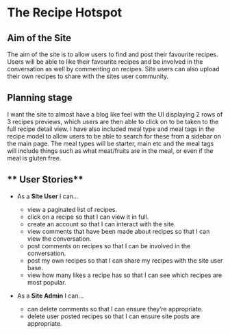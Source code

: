 # **The Recipe Hotspot**

## **Aim of the Site**

The aim of the site is to allow users to find and post their favourite recipes. Users will be able to like their favourite recipes and be involved in the conversation as well by commenting on recipes. Site users can also upload their own recipes to share with the sites user community.

## **Planning stage**

I want the site to almost have a blog like feel with the UI displaying 2 rows of 3 recipes previews, which users are then able to click on to be taken to the full recipe detail view. I have also included meal type and meal tags in the recipe model to allow users to be able to search for these from a sidebar on the main page. The meal types will be starter, main etc and the meal tags will include things such as what meat/fruits are in the meal, or even if the meal is gluten free.

## ** User Stories**

* As a **Site User** I can...
    * view a paginated list of recipes.
    * click on a recipe so that I can view it in full.
    * create an account so that I can interact with the site.
    * view comments that have been made about recipes so that I can view the conversation.
    * post comments on recipes so that I can be involved in the conversation.
    * post my own recipes so that I can share my recipes with the site user base.
    * view how many likes a recipe has so that I can see which recipes are most popular.

* As a **Site Admin** I can...
    * can delete comments so that I can ensure they’re appropriate.
    * delete user posted recipes so that I can ensure site posts are appropriate.